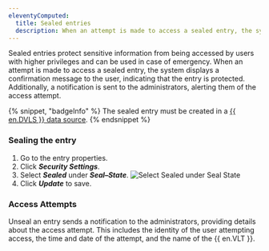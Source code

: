 ```yaml
---
eleventyComputed:
  title: Sealed entries 
  description: When an attempt is made to access a sealed entry, the system displays a confirmation message to the user, indicating that the entry is protected.
---
```

Sealed entries protect sensitive information from being accessed by users with higher privileges and can be used in case of emergency. When an attempt is made to access a sealed entry, the system displays a confirmation message to the user, indicating that the entry is protected. Additionally, a notification is sent to the administrators, alerting them of the access attempt.

{% snippet, "badgeInfo" %}
The sealed entry must be created in a [{{ en.DVLS }} data source](/rdm/concepts/basic-concepts/data-sources/).
{% endsnippet %}

 ### Sealing the entry

1. Go to the entry properties.
1. Click ***Security Settings***.
1. Select ***Sealed*** under ***Seal–State***.
![Select Sealed under Seal State](https://cdnweb.devolutions.net/docs/RDMW6006_2024_2.png)
1. Click ***Update*** to save.

 ### Access Attempts

Unseal an entry sends a notification to the administrators, providing details about the access attempt. This includes the identity of the user attempting access, the time and date of the attempt, and the name of the {{ en.VLT }}.

